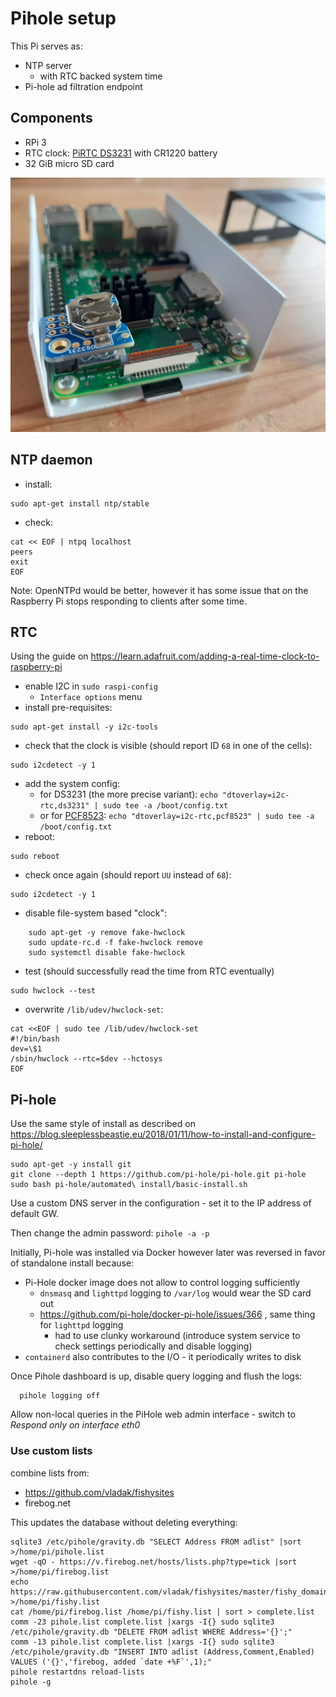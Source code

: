 # Pihole setup

This Pi serves as:
  - NTP server
    - with RTC backed system time
  - Pi-hole ad filtration endpoint

## Components

- RPi 3
- RTC clock: [PiRTC DS3231](https://www.adafruit.com/product/4282) with CR1220 battery
- 32 GiB micro SD card

![Pihole with RTC](/img/Pi_DS3231.jpg)

## NTP daemon

- install:
```
sudo apt-get install ntp/stable
```
- check:
```
cat << EOF | ntpq localhost
peers
exit
EOF
```
Note: OpenNTPd would be better, however it has some issue that on the Raspberry Pi stops responding to clients after some time.

## RTC

Using the guide on https://learn.adafruit.com/adding-a-real-time-clock-to-raspberry-pi

- enable I2C in `sudo raspi-config`
  - `Interface options` menu
- install pre-requisites:
```
sudo apt-get install -y i2c-tools
```
- check that the clock is visible (should report ID `68` in one of the cells):
```
sudo i2cdetect -y 1
```
- add the system config:
  - for DS3231 (the more precise variant): `echo "dtoverlay=i2c-rtc,ds3231" | sudo tee -a /boot/config.txt`
  - or for [PCF8523](https://www.adafruit.com/product/5189): `echo "dtoverlay=i2c-rtc,pcf8523" | sudo tee -a /boot/config.txt`
- reboot:
```
sudo reboot
```
- check once again (should report `UU` instead of `68`):
```
sudo i2cdetect -y 1
```
- disable file-system based "clock":
```
    sudo apt-get -y remove fake-hwclock
    sudo update-rc.d -f fake-hwclock remove
    sudo systemctl disable fake-hwclock
```
- test (should successfully read the time from RTC eventually) 
```
sudo hwclock --test
```
- overwrite `/lib/udev/hwclock-set`:
```
cat <<EOF | sudo tee /lib/udev/hwclock-set
#!/bin/bash
dev=\$1
/sbin/hwclock --rtc=$dev --hctosys
EOF
```

## Pi-hole

Use the same style of install as described on https://blog.sleeplessbeastie.eu/2018/01/11/how-to-install-and-configure-pi-hole/

```
sudo apt-get -y install git
git clone --depth 1 https://github.com/pi-hole/pi-hole.git pi-hole
sudo bash pi-hole/automated\ install/basic-install.sh
```

Use a custom DNS server in the configuration - set it to the IP address of default GW.

Then change the admin password: `pihole -a -p`

Initially, Pi-hole was installed via Docker however later was reversed in favor of standalone install because:
  - Pi-Hole docker image does not allow to control logging sufficiently
    - `dnsmasq` and `lighttpd` logging to `/var/log` would wear the SD card out
    - https://github.com/pi-hole/docker-pi-hole/issues/366 , same thing for `lighttpd` logging
      - had to use clunky workaround (introduce system service to check settings periodically and disable logging)
  - `containerd` also contributes to the I/O - it periodically writes to disk

Once Pihole dashboard is up, disable query logging and flush the logs:
```
  pihole logging off
```

Allow non-local queries in the PiHole web admin interface - switch to *Respond only on interface eth0*

### Use custom lists

combine lists from:
  - https://github.com/vladak/fishysites
  - firebog.net

This updates the database without deleting everything:
```
sqlite3 /etc/pihole/gravity.db "SELECT Address FROM adlist" |sort >/home/pi/pihole.list
wget -qO - https://v.firebog.net/hosts/lists.php?type=tick |sort >/home/pi/firebog.list
echo https://raw.githubusercontent.com/vladak/fishysites/master/fishy_domains.txt >/home/pi/fishy.list
cat /home/pi/firebog.list /home/pi/fishy.list | sort > complete.list
comm -23 pihole.list complete.list |xargs -I{} sudo sqlite3 /etc/pihole/gravity.db "DELETE FROM adlist WHERE Address='{}';"
comm -13 pihole.list complete.list |xargs -I{} sudo sqlite3 /etc/pihole/gravity.db "INSERT INTO adlist (Address,Comment,Enabled) VALUES ('{}','firebog, added `date +%F`',1);"
pihole restartdns reload-lists
pihole -g
```

